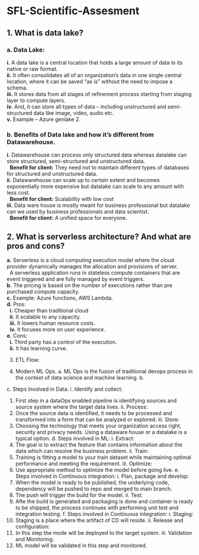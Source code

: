 # SFL-Scientific-Assesment
## 1.	What is data lake?
   ### a.   Data Lake:
   **i.**	A data lake is a central location that holds a large amount of data in its native or raw format.<br/>
   **ii.** It often consolidates all of an organization’s data in one single central location, where it can be saved “as is” without the need to impose a schema.<br/>
   **iii.** It stores data from all stages of refinement process starting from staging layer to compute layers.<br/>
   **iv.**  And, it can store all types of data – including unstructured and semi-structured data like image, video, audio etc.<br/>
   **v.**  Example – Azure genlake 2.<br/>

  ###  b.   Benefits of Data lake and how it’s different from Datawarehouse.
  **i.**  Datawarehouse can process only structured data whereas datalake can store structured, semi-structured and unstructured data.<br/>
     &nbsp; **Benefit for client:** They need not to maintain different types of databases for structured and unstructured data.<br/>
  **ii.**	Datawarehouse can scale up to certain extent and becomes exponentially more expensive but datalake can scale to any amount with less cost.<br/>
    &nbsp; **Benefit for client:** Scalability with low cost<br/>
 **iii.**	Data ware house is mostly meant for business professional but datalake can we used by business professionals and data scientist.<br/>
    &nbsp;  **Benefit for client:** A unified space for everyone.<br/>
## 2.	What is serverless architecture? And what are pros and cons?
**a.**	Serverless is a cloud computing execution model where the cloud provider dynamically manages the allocation and provisions of server.<br/>
&nbsp; A serverless application runs in stateless compute containers that are event triggered and are fully managed by event triggers.<br/>
**b.**	The pricing is based on the number of executions rather than pre purchased compute capacity.<br/>
**c.**	Example: Azure functions, AWS Lambda.<br/>
**d.**	Pros: <br/>
 &nbsp; **i.**	Cheaper than traditional cloud<br/>
  &nbsp; **ii.**	It scalable to any capacity.<br/>
  &nbsp; **iii.**	It lowers human resource costs.<br/>
  &nbsp; **iv.**	It focuses more on user experience.<br/>
**e.**	Cons:<br/>
  &nbsp; **i.**	Third party has a control of the execution.<br/>
  &nbsp; **ii.**	It has learning curve.<br/>
  
  3.	ETL Flow:

4.	Modern ML Ops.
a.	ML Ops is the fusion of traditional devops process in the context of data science and machine learning.
b.	
 
c.	Steps Involved in Data:
i.	Identify and collect:
1.	First step in a dataOps enabled pipeline is identifying sources and source system where the target data lives.
ii.	Process:
1.	Once the source data is identified, it needs to be processed and transformed into a form that can be analyzed or explored.
iii.	Store:
1.	Choosing the technology that meets your organization access right, security and privacy needs. Using a dataware house or a datalake is a typical option.
d.	Steps involved in ML:
i.	Extract:
1.	The goal is to extract the feature that contains information about the data which can resolve the business problem.
ii.	Train:
1.	Training is fitting a model to your train dataset while maintaining optimal performance and meeting the requirement.
iii.	Optimize:
1.	Use appropriate method to optimize the model before going live.
e.	Steps involved in Continuous integration:
i.	Plan, package and develop:
1.	When the model is ready to be published, the underlying code, dependency will be pushed to repo and merged to main branch.
2.	The push will trigger the build for the model.
ii.	Test:
1.	Afte the build is generated and packaging is done and container is ready to be shipped, the process continues with performing unit test and integration testing.
f.	Steps involved in Continuous integration:
i.	Staging:
1.	Staging is a place where the artifact of CD will reside.
ii.	Release and configuration:
1.	In this step the mode will be deployed to the target system.
iii.	Validation and Monitoring.
1.	ML model will be validated in this step and monitored.




